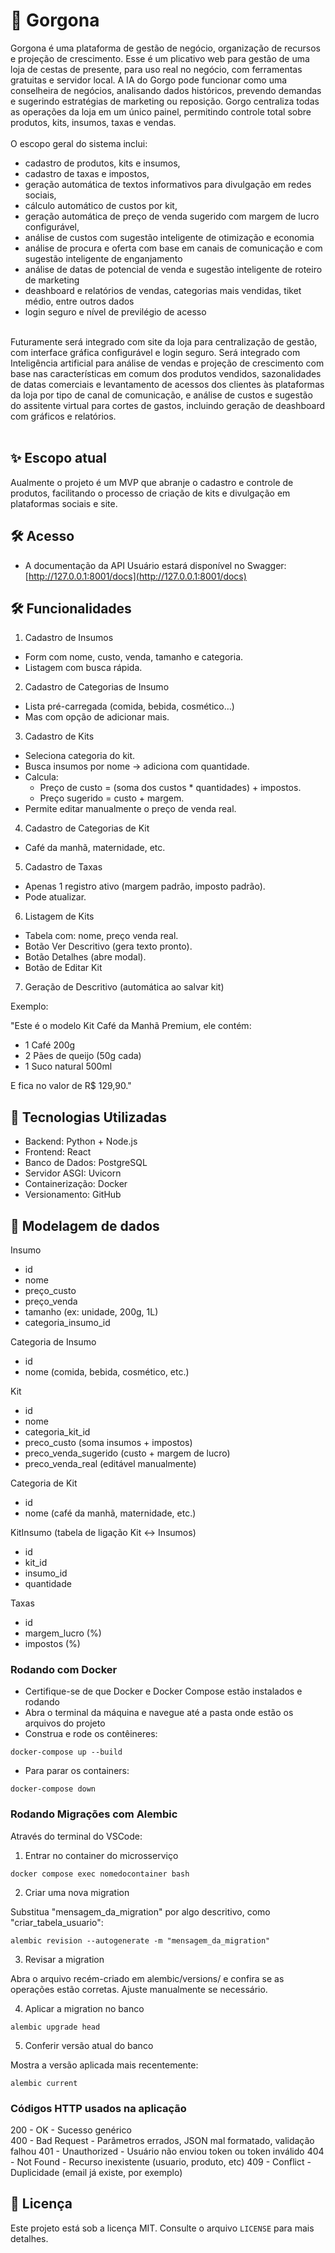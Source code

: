 # 📌 Gorgona
Gorgona é uma plataforma de gestão de negócio, organização de recursos e projeção de crescimento. Esse é um plicativo web para gestão de uma loja de cestas de presente, para uso real no negócio, com ferramentas gratuitas e servidor local. A IA do Gorgo pode funcionar como uma conselheira de negócios, analisando dados históricos, prevendo demandas e sugerindo estratégias de marketing ou reposição. Gorgo centraliza todas as operações da loja em um único painel, permitindo controle total sobre produtos, kits, insumos, taxas e vendas.
<br><br>
O escopo geral do sistema inclui:
- cadastro de produtos, kits e insumos,
- cadastro de taxas e impostos,
- geração automática de textos informativos para divulgação em redes sociais,
- cálculo automático de custos por kit,
- geração automática de preço de venda sugerido com margem de lucro configurável,
- análise de custos com sugestão inteligente de otimização e economia
- análise de procura e oferta com base em canais de comunicação e com sugestão inteligente de enganjamento 
- análise de datas de potencial de venda e sugestão inteligente de roteiro de marketing
- deashboard e relatórios de vendas, categorias mais vendidas, tiket médio, entre outros dados
- login seguro e nível de previlégio de acesso
<br><br>

Futuramente será integrado com site da loja para centralização de gestão, com interface gráfica configurável e login seguro. Será integrado com Inteligência artificial para análise de vendas e projeção de crescimento com base nas características em comum dos produtos vendidos, sazonalidades de datas comerciais e levantamento de acessos dos clientes às plataformas da loja por tipo de canal de comunicação, e análise de custos e sugestão do assitente virtual para cortes de gastos, incluindo geração de deashboard com gráficos e relatórios.
<br><br>
## ✨ Escopo atual

Aualmente o projeto é um MVP que abranje o cadastro e controle de produtos, facilitando o processo de criação de kits e divulgação em plataformas sociais e site.

## 🛠️ Acesso

- A documentação da API Usuário estará disponível no Swagger: [http://127.0.0.1:8001/docs](http://127.0.0.1:8001/docs)

## 🛠️ Funcionalidades

1. Cadastro de Insumos

- Form com nome, custo, venda, tamanho e categoria.
- Listagem com busca rápida.

2. Cadastro de Categorias de Insumo

- Lista pré-carregada (comida, bebida, cosmético…)
- Mas com opção de adicionar mais.

3. Cadastro de Kits

- Seleciona categoria do kit.
- Busca insumos por nome → adiciona com quantidade.
- Calcula:
  - Preço de custo = (soma dos custos * quantidades) + impostos.
  - Preço sugerido = custo + margem.
- Permite editar manualmente o preço de venda real.

4. Cadastro de Categorias de Kit

- Café da manhã, maternidade, etc.

5. Cadastro de Taxas

- Apenas 1 registro ativo (margem padrão, imposto padrão).
- Pode atualizar.

6. Listagem de Kits

- Tabela com: nome, preço venda real.
- Botão Ver Descritivo (gera texto pronto).
- Botão Detalhes (abre modal).
- Botão de Editar Kit

7. Geração de Descritivo (automática ao salvar kit)

Exemplo:

"Este é o modelo Kit Café da Manhã Premium, ele contém:

- 1 Café 200g
- 2 Pães de queijo (50g cada)
- 1 Suco natural 500ml

E fica no valor de R$ 129,90."

## 🚀 Tecnologias Utilizadas

- Backend: Python + Node.js
- Frontend: React
- Banco de Dados: PostgreSQL
- Servidor ASGI: Uvicorn
- Containerização: Docker
- Versionamento: GitHub

## 📁 Modelagem de dados

Insumo

- id
- nome
- preço_custo
- preço_venda
- tamanho (ex: unidade, 200g, 1L)
- categoria_insumo_id

Categoria de Insumo

- id
- nome (comida, bebida, cosmético, etc.)

Kit

- id
- nome
- categoria_kit_id
- preco_custo (soma insumos + impostos)
- preco_venda_sugerido (custo + margem de lucro)
- preco_venda_real (editável manualmente)

Categoria de Kit

- id
- nome (café da manhã, maternidade, etc.)

KitInsumo (tabela de ligação Kit ↔ Insumos)

- id
- kit_id
- insumo_id
- quantidade

Taxas

- id
- margem_lucro (%)
- impostos (%)

### Rodando com Docker

- Certifique-se de que Docker e Docker Compose estão instalados e rodando
- Abra o terminal da máquina e navegue até a pasta onde estão os arquivos do projeto
- Construa e rode os contêineres:
  
```
docker-compose up --build
```

- Para parar os containers:
  
```
docker-compose down
```
### Rodando Migrações com Alembic
Através do terminal do VSCode:

1. Entrar no container do microsserviço

```
docker compose exec nomedocontainer bash
```

2. Criar uma nova migration

Substitua "mensagem_da_migration" por algo descritivo, como "criar_tabela_usuario":
```
alembic revision --autogenerate -m "mensagem_da_migration"
```

3. Revisar a migration

Abra o arquivo recém-criado em alembic/versions/ e confira se as operações estão corretas. Ajuste manualmente se necessário.

4. Aplicar a migration no banco

```
alembic upgrade head
```

5. Conferir versão atual do banco

Mostra a versão aplicada mais recentemente:
```
alembic current
```

### Códigos HTTP usados na aplicação

200 - OK - Sucesso genérico <br>
400 - Bad Request - Parâmetros errados, JSON mal formatado, validação falhou
401 - Unauthorized - Usuário não enviou token ou token inválido
404 - Not Found - Recurso inexistente (usuario, produto, etc)
409 - Conflict - Duplicidade (email já existe, por exemplo)


## 📄 Licença

Este projeto está sob a licença MIT. Consulte o arquivo `LICENSE` para mais detalhes.
